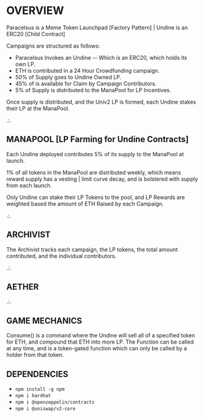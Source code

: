 
# OVERVIEW

Paracelsus is a Meme Token Launchpad [Factory Pattern] | Undine is an ERC20 [Child Contract]

Campaigns are structured as follows:

* Paracelsus Invokes an Undine -- Which is an ERC20, which holds its own LP.
* ETH is contributed in a 24 Hour Crowdfunding campaign.
* 50% of Supply goes to Undine Owned LP.
* 45% of is available for Claim by Campaign Contributors.
* 5% of Supply is distributed to the ManaPool for LP Incentives.

Once supply is distributed, and the Univ2 LP is formed, each Undine stakes their LP at the ManaPool.

.:.

## MANAPOOL [LP Farming for Undine Contracts]

Each Undine deployed contributes 5% of its supply to the ManaPool at launch.

1% of all tokens in the ManaPool are distributed weekly, which means reward supply has a vesting | limit curve decay, and is bolstered with supply from each launch.

Only Undine can stake their LP Tokens to the pool, and LP Rewards are weighted based the amount of ETH Raised by each Campaign.

.:.

## ARCHIVIST

The Archivist tracks each campaign, the LP tokens, the total amount contributed, and the individual contributors.

.:.

## AETHER

.:.

## GAME MECHANICS

Consume() is a command where the Undine will sell all of a specified token for ETH, and compound that ETH into more LP. The Function can be called at any time, and is a token-gated function which can only be called by a holder from that token.

## DEPENDENCIES

* `npm install -g npm`
* `npm i hardhat`
* `npm i @openzeppelin/contracts`
* `npm i @uniswap/v2-core`
